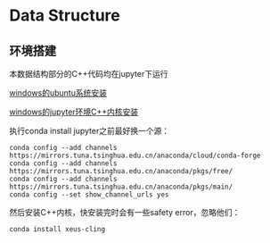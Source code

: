 # Data Structure

## 环境搭建

本数据结构部分的C++代码均在jupyter下运行

[windows的ubuntu系统安装](https://blog.csdn.net/qq_20084101/article/details/82316263)

[windows的jupyter环境C++内核安装](https://blog.csdn.net/qq_20084101/article/details/89494474)

执行conda install jupyter之前最好换一个源：

```
conda config --add channels https://mirrors.tuna.tsinghua.edu.cn/anaconda/cloud/conda-forge  
conda config --add channels https://mirrors.tuna.tsinghua.edu.cn/anaconda/pkgs/free/  
conda config --add channels https://mirrors.tuna.tsinghua.edu.cn/anaconda/pkgs/main/  
conda config --set show_channel_urls yes  
```

然后安装C++内核，快安装完时会有一些safety error，忽略他们：

```
conda install xeus-cling
```



